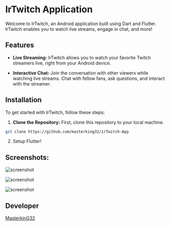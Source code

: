 # IrTwitch Application

Welcome to IrTwitch, an Android application built using Dart and Flutter. IrTwitch enables you to watch live streams, engage in chat, and more!

## Features

- **Live Streaming:** IrTwitch allows you to watch your favorite Twitch streamers live, right from your Android device.

- **Interactive Chat:** Join the conversation with other viewers while watching live streams. Chat with fellow fans, ask questions, and interact with the streamer.

## Installation

To get started with IrTwitch, follow these steps:

1. **Clone the Repository:** First, clone this repository to your local machine.

```bash
git clone https://github.com/masterking32/irTwitch-App
```

2. Setup Flutter!

## Screenshots:

![screenshot](https://raw.githubusercontent.com/masterking32/irTwitch-App/main/screenshots/2.jpg)

![screenshot](https://raw.githubusercontent.com/masterking32/irTwitch-App/main/screenshots/1.jpg)

![screenshot](https://raw.githubusercontent.com/masterking32/irTwitch-App/main/screenshots/3.jpg)

## Developer

[MasterkinG32](https://github.com/masterking32)